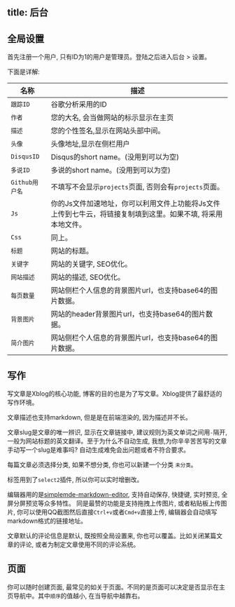 title: 后台
---
## 全局设置

首先注册一个用户, 只有ID为1的用户是管理员。登陆之后进入后台 > 设置。

下面是详解:

名称 | 描述
--- | ---
`跟踪ID` | 谷歌分析采用的ID
`作者` | 您的大名, 会当做网站的标示显示在主页
`描述` | 您的个性签名,显示在网站头部中间。
`头像` | 头像地址,显示在侧栏用户
`DisqusID` | Disqus的short name。(没用到可以为空)
`多说ID` | 多说的short name。(没用到可以为空)
`Github用户名` | 不填写不会显示`projects`页面, 否则会有`projects`页面。
`Js` | 你的Js文件加速地址，你可以利用文件上功能将Js文件上传到七牛云，将链接复制填到这里。如果不填, 将采用本地文件。
`Css` | 同上。
`标题` | 网站的标题。
`关键字` | 网站的关键字, SEO优化。
`网站描述` | 网站的描述, SEO优化。
`每页数量` | 网站侧栏个人信息的背景图片url，也支持base64的图片数据。
`背景图片` | 网站的header背景图片url，也支持base64的图片数据。
`简介图片` | 网站侧栏个人信息的背景图片url，也支持base64的图片数据。



## 写作

写文章是Xblog的核心功能, 博客的目的也是为了写文章。Xblog提供了最舒适的写作环境。

文章描述也支持markdown, 但是是在前端渲染的, 因为描述并不长。

文章slug是文章的唯一辨识, 显示在文章链接中, 建议规则为英文单词之间用`-`隔开, 一般为网站标题的英文翻译。至于为什么不自动生成, 我想,为你辛辛苦苦写的文章手动写一个slug是难事吗? 自动生成难免会出问题或者不符合要求。

每篇文章必须选择分类, 如果不想分类, 你也可以新建一个分类 `未分类`。

标签用到了`select2`插件, 所以你可以实时增删改。

编辑器用的是[simplemde-markdown-editor](https://github.com/NextStepWebs/simplemde-markdown-editor), 支持自动保存, 快捷键, 实时预览, 全屏分屏预览等众多特性。
同是最赞的功能是支持拖拽上传图片, 或者粘贴板上传图片, 你可以使用QQ截图然后直接`Ctrl+v`或者`Cmd+v`直接上传, 编辑器会自动填写markdown格式的链接地址。

文章默认的评论信息是默认, 既按照全局设置来, 你也可以覆盖。比如关闭某篇文章的评论, 或者为制定文章使用不同的评论系统。

## 页面

你可以随时创建页面, 最常见的如关于页面。不同的是页面可以决定是否显示在主页导航中。其中`顺序`的值越小, 在当导航中越靠右。

